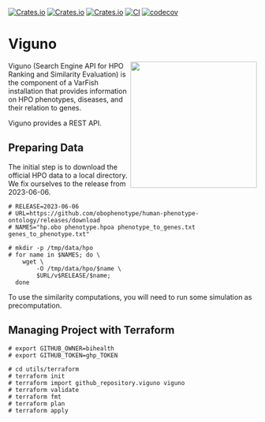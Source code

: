 [![Crates.io](https://img.shields.io/crates/d/viguno.svg)](https://crates.io/crates/viguno)
[![Crates.io](https://img.shields.io/crates/v/viguno.svg)](https://crates.io/crates/viguno)
[![Crates.io](https://img.shields.io/crates/l/viguno.svg)](https://crates.io/crates/viguno)
[![CI](https://github.com/bihealth/viguno/actions/workflows/rust.yml/badge.svg)](https://github.com/bihealth/viguno/actions/workflows/rust.yml)
[![codecov](https://codecov.io/gh/bihealth/viguno/branch/main/graph/badge.svg?token=aZchhLWdzt)](https://codecov.io/gh/bihealth/viguno)

# Viguno

<img src="https://raw.githubusercontent.com/bihealth/viguno/main/utils/vicuna-wrangling-ontology-and-genes.png" width="256px" height="256px" align="right">

Viguno (Search Engine API for HPO Ranking and Similarity Evaluation) is the component of a VarFish installation that provides information on HPO phenotypes, diseases, and their relation to genes.

Viguno provides a REST API.

## Preparing Data

The initial step is to download the official HPO data to a local directory.
We fix ourselves to the release from 2023-06-06.

```
# RELEASE=2023-06-06
# URL=https://github.com/obophenotype/human-phenotype-ontology/releases/download
# NAMES="hp.obo phenotype.hpoa phenotype_to_genes.txt genes_to_phenotype.txt"

# mkdir -p /tmp/data/hpo
# for name in $NAMES; do \
    wget \
        -O /tmp/data/hpo/$name \
        $URL/v$RELEASE/$name;
  done
```

To use the similarity computations, you will need to run some simulation as precomputation.

## Managing Project with Terraform

```
# export GITHUB_OWNER=bihealth
# export GITHUB_TOKEN=ghp_TOKEN

# cd utils/terraform
# terraform init
# terraform import github_repository.viguno viguno
# terraform validate
# terraform fmt
# terraform plan
# terraform apply
```
